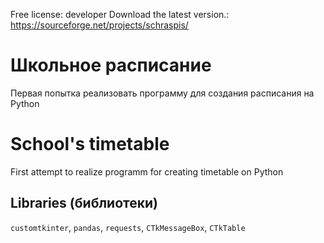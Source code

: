 Free license: developer
Download the latest version.: https://sourceforge.net/projects/schraspis/
# Школьное расписание
Первая попытка реализовать программу для создания расписания на Python

# School's timetable
First attempt to realize programm for creating timetable on Python

## Libraries (библиотеки)
`customtkinter`, `pandas`, `requests`, `CTkMessageBox`, `CTkTable`
